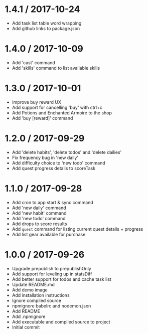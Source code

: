 
1.4.1 / 2017-10-24
==================

  * Add task list table word wrapping
  * Add github links to package.json

1.4.0 / 2017-10-09
==================

  * Add 'cast' command
  * Add 'skills' command to list available skills

1.3.0 / 2017-10-01
==================

  * Improve buy reward UX
  * Add support for cancelling 'buy' with ctrl+c
  * Add Potions and Enchanted Armoire to the shop
  * Add 'buy [reward]' command

1.2.0 / 2017-09-29
==================

  * Add 'delete habits', 'delete todos' and 'delete dailies'
  * Fix frequency bug in 'new daily'
  * Add difficulty choice to 'new todo' command
  * Add quest progress details to scoreTask

1.1.0 / 2017-09-28
==================

  * Add cron to app start & sync command
  * Add 'new daily' command
  * Add 'new habit' command
  * Add 'new todo' command
  * Add drops to score results
  * Add `quest` command for listing current quest details + progress
  * Add list gear available for purchase

1.0.0 / 2017-09-26
==================

  * Upgrade prepublish to prepublishOnly
  * Add support for leveling up in statsDiff
  * Add better support for todos and cache task list
  * Update README.md
  * Add demo image
  * Add installation instructions
  * Ignore compiled source
  * npmignore babelrc and nodemon.json
  * Add README
  * Add .npmignore
  * Add executable and compiled source to project
  * Initial commit
